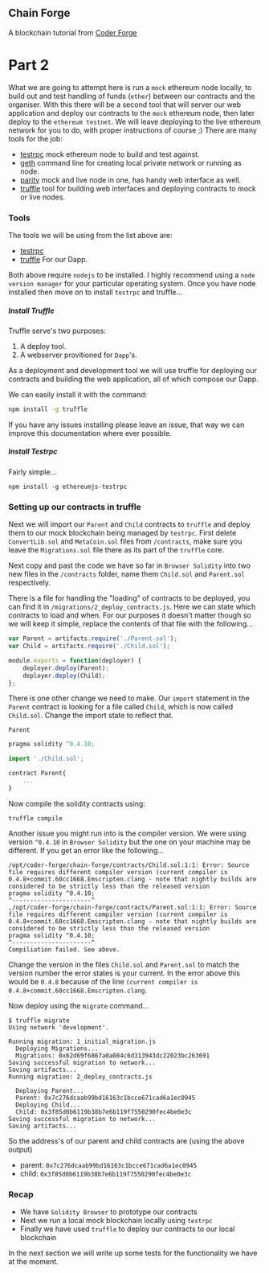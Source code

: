 ## Chain Forge

A blockchain tutorial from [Coder Forge](http://coderforge.io)

# Part 2

What we are going to attempt here is run a `mock` ethereum node locally, to
build out and test handling of funds (`ether`) between our contracts and the
organiser. With this there will be a second tool that will server our web
application and deploy our contracts to the `mock` ethereum node, then later
deploy to the `ethereum testnet`. We will leave deploying to the live
ethereum network for you to do, with proper instructions of course ;) There
are many tools for the job:

 - [testrpc](https://github.com/ethereumjs/testrpc) mock ethereum node to build and test against.
 - [geth](https://github.com/ethereum/go-ethereum/wiki/geth) command line for creating local private network or running as node.
 - [parity](https://github.com/paritytech/parity) mock and live node in one, has handy web interface as well.
 - [truffle](http://truffleframework.com/) tool for building web interfaces and deploying contracts to mock or
 live nodes.


### Tools

The tools we will be using from the list above are:

 - [testrpc](https://github.com/ethereumjs/testrpc)
 - [truffle](http://truffleframework.com/) For our Dapp.

Both above require `nodejs` to be installed. I highly recommend using a `node
version manager` for your particular operating system. Once you have node
installed then move on to install `testrpc` and truffle...

##### Install Truffle

Truffle serve's two purposes:

 1. A deploy tool.
 2. A webserver provitioned for `Dapp`'s.

As a deployment and development tool we will use truffle for deploying our
contracts and building the web application, all of which compose our Dapp.

We can easily install it with the command:

```bash
npm install -g truffle
```

If you have any issues installing please leave an issue, that way we can
improve this documentation where ever possible.

##### Install Testrpc

Fairly simple...

```
npm install -g ethereumjs-testrpc
```

### Setting up our contracts in truffle

Next we will import our `Parent` and `Child` contracts to `truffle` and deploy
them to our mock blockchain being managed by `testrpc`. First delete
`ConvertLib.sol` and `MetaCoin.sol` files from `/contracts`, make sure you
leave the `Migrations.sol` file there as its part of the `truffle` core.

Next copy and past the code we have so far in `Browser Solidity` into two
new files in the `/contracts` folder, name them `Child.sol` and `Parent.sol`
respectively.

There is a file for handling the "loading" of contracts to be deployed, you
can find it in `/migrations/2_deploy_contracts.js`. Here we can state which
contracts to load and when. For our purposes it doesn't matter though so we
will keep it simple, replace the contents of that file with the following...

```javascript
var Parent = artifacts.require('./Parent.sol');
var Child = artifacts.require('./Child.sol');

module.exports = function(deployer) {
    deployer.deploy(Parent);
    deployer.deploy(Child);
};
```

There is one other change we need to make. Our `import` statement in the
`Parent` contract is looking for a file called `Child`, which is now called
`Child.sol`. Change the import state to reflect that.

`Parent`

```javascript
pragma solidity ^0.4.10;

import './Child.sol';

contract Parent{
    ...
}
```

Now compile the solidity contracts using:

```
truffle compile
```

Another issue you might run into is the compiler version. We were using version
`^0.4.10` in `Browser Solidity` but the one on your machine may be different. If
you get an error like the following...

```
/opt/coder-forge/chain-forge/contracts/Child.sol:1:1: Error: Source file requires different compiler version (current compiler is 0.4.8+commit.60cc1668.Emscripten.clang - note that nightly builds are considered to be strictly less than the released version
pragma solidity ^0.4.10;
^----------------------^
,/opt/coder-forge/chain-forge/contracts/Parent.sol:1:1: Error: Source file requires different compiler version (current compiler is 0.4.8+commit.60cc1668.Emscripten.clang - note that nightly builds are considered to be strictly less than the released version
pragma solidity ^0.4.10;
^----------------------^
Compiliation failed. See above.
```

Change the version in the files `Child.sol` and `Parent.sol` to match the
version number the error states is your current. In the error above this would
be `0.4.8` because of the line `(current compiler is
0.4.8+commit.60cc1668.Emscripten.clang`.

Now deploy using the `migrate` command...

```
$ truffle migrate
Using network 'development'.

Running migration: 1_initial_migration.js
  Deploying Migrations...
  Migrations: 0x62d69f6867a0a084c6d313943dc22023bc263691
Saving successful migration to network...
Saving artifacts...
Running migration: 2_deploy_contracts.js

  Deploying Parent...
  Parent: 0x7c276dcaab99bd16163c1bcce671cad6a1ec0945
  Deploying Child...
  Child: 0x3f85d0b6119b38b7e6b119f7550290fec4be0e3c
Saving successful migration to network...
Saving artifacts...
```

So the address's of our parent and child contracts are (using the above output)

 - parent: `0x7c276dcaab99bd16163c1bcce671cad6a1ec0945`
 - child: `0x3f85d0b6119b38b7e6b119f7550290fec4be0e3c`

### Recap

 - We have `Solidity Browser` to prototype our contracts
 - Next we run a local mock blockchain locally using `testrpc`
 - Finally we have used `truffle` to deploy our contracts to our local blockchain

In the next section we will write up some tests for the functionality we have
at the moment.
